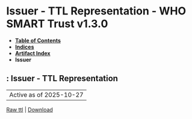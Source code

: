 # Issuer - TTL Representation - WHO SMART Trust v1.3.0

* [**Table of Contents**](toc.md)
* [**Indices**](indices.md)
* [**Artifact Index**](artifacts.md)
* **Issuer**

## : Issuer - TTL Representation

| |
| :--- |
| Active as of 2025-10-27 |

[Raw ttl](ActorDefinition-Issuer.ttl) | [Download](ActorDefinition-Issuer.ttl)

